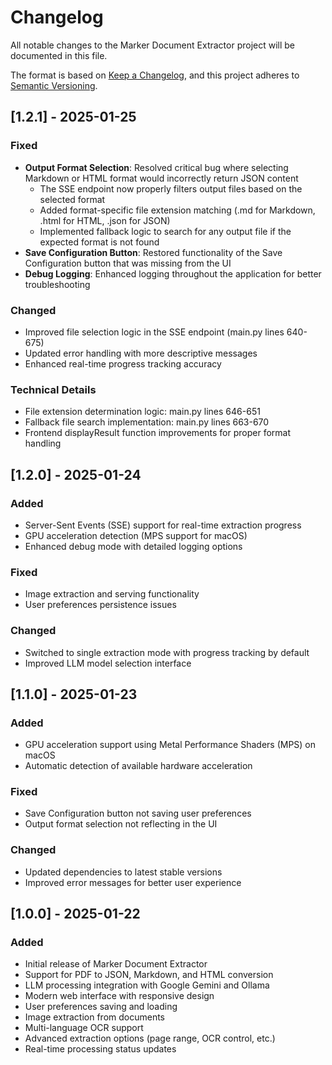 # Changelog

All notable changes to the Marker Document Extractor project will be documented in this file.

The format is based on [Keep a Changelog](https://keepachangelog.com/en/1.0.0/),
and this project adheres to [Semantic Versioning](https://semver.org/spec/v2.0.0.html).

## [1.2.1] - 2025-01-25

### Fixed
- **Output Format Selection**: Resolved critical bug where selecting Markdown or HTML format would incorrectly return JSON content
  - The SSE endpoint now properly filters output files based on the selected format
  - Added format-specific file extension matching (.md for Markdown, .html for HTML, .json for JSON)
  - Implemented fallback logic to search for any output file if the expected format is not found
- **Save Configuration Button**: Restored functionality of the Save Configuration button that was missing from the UI
- **Debug Logging**: Enhanced logging throughout the application for better troubleshooting

### Changed
- Improved file selection logic in the SSE endpoint (main.py lines 640-675)
- Updated error handling with more descriptive messages
- Enhanced real-time progress tracking accuracy

### Technical Details
- File extension determination logic: main.py lines 646-651
- Fallback file search implementation: main.py lines 663-670
- Frontend displayResult function improvements for proper format handling

## [1.2.0] - 2025-01-24

### Added
- Server-Sent Events (SSE) support for real-time extraction progress
- GPU acceleration detection (MPS support for macOS)
- Enhanced debug mode with detailed logging options

### Fixed
- Image extraction and serving functionality
- User preferences persistence issues

### Changed
- Switched to single extraction mode with progress tracking by default
- Improved LLM model selection interface

## [1.1.0] - 2025-01-23

### Added
- GPU acceleration support using Metal Performance Shaders (MPS) on macOS
- Automatic detection of available hardware acceleration

### Fixed
- Save Configuration button not saving user preferences
- Output format selection not reflecting in the UI

### Changed
- Updated dependencies to latest stable versions
- Improved error messages for better user experience

## [1.0.0] - 2025-01-22

### Added
- Initial release of Marker Document Extractor
- Support for PDF to JSON, Markdown, and HTML conversion
- LLM processing integration with Google Gemini and Ollama
- Modern web interface with responsive design
- User preferences saving and loading
- Image extraction from documents
- Multi-language OCR support
- Advanced extraction options (page range, OCR control, etc.)
- Real-time processing status updates
